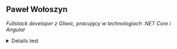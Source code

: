 ## Paweł Wołoszyn
_Fullstack developer z Gliwic, pracujący w technologiach .NET Core i Angular_
<details>
  <summary>Details test</summary>
  
  ## Heading
  1. A numbered
  2. list
     * With some
     * Sub bullets
</details>
